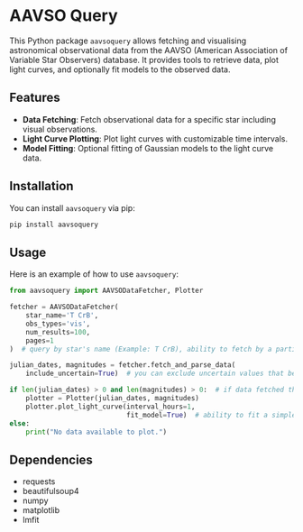 # AAVSO Query

This Python package `aavsoquery` allows fetching and visualising astronomical observational data from the AAVSO (American Association of Variable Star Observers) database. It provides tools to retrieve data, plot light curves, and optionally fit models to the observed data.

## Features

- **Data Fetching**: Fetch observational data for a specific star including visual observations.
- **Light Curve Plotting**: Plot light curves with customizable time intervals.
- **Model Fitting**: Optional fitting of Gaussian models to the light curve data.

## Installation

You can install `aavsoquery` via pip:

```bash
pip install aavsoquery
```
## Usage

Here is an example of how to use `aavsoquery`:

```python
from aavsoquery import AAVSODataFetcher, Plotter

fetcher = AAVSODataFetcher(
    star_name='T CrB',
    obs_types='vis',
    num_results=100,
    pages=1
)  # query by star's name (Example: T CrB), ability to fetch by a particular observer by obscode = 'Observer's code'

julian_dates, magnitudes = fetcher.fetch_and_parse_data(
    include_uncertain=True)  # you can exclude uncertain values that begins with <

if len(julian_dates) > 0 and len(magnitudes) > 0:  # if data fetched then plot it
    plotter = Plotter(julian_dates, magnitudes)
    plotter.plot_light_curve(interval_hours=1,
                             fit_model=True)  # ability to fit a simple gaussian model, also defaults to mean hourly data if more datapoints present
else:
    print("No data available to plot.")
```
## Dependencies

- requests
- beautifulsoup4
- numpy
- matplotlib
- lmfit

